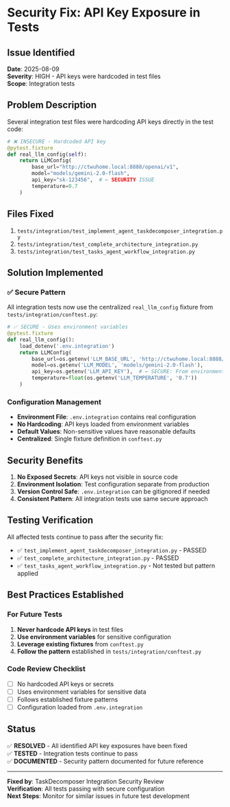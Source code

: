 # Security Fix: API Key Exposure in Tests

## Issue Identified

**Date**: 2025-08-09  
**Severity**: HIGH - API keys were hardcoded in test files  
**Scope**: Integration tests  

## Problem Description

Several integration test files were hardcoding API keys directly in the test code:

```python
# ❌ INSECURE - Hardcoded API key
@pytest.fixture
def real_llm_config(self):
    return LLMConfig(
        base_url="http://ctwuhome.local:8888/openai/v1",
        model="models/gemini-2.0-flash",
        api_key="sk-123456",  # ← SECURITY ISSUE
        temperature=0.7
    )
```

## Files Fixed

1. `tests/integration/test_implement_agent_taskdecomposer_integration.py`
2. `tests/integration/test_complete_architecture_integration.py`
3. `tests/integration/test_tasks_agent_workflow_integration.py`

## Solution Implemented

### ✅ Secure Pattern

All integration tests now use the centralized `real_llm_config` fixture from `tests/integration/conftest.py`:

```python
# ✅ SECURE - Uses environment variables
@pytest.fixture
def real_llm_config():
    load_dotenv('.env.integration')
    return LLMConfig(
        base_url=os.getenv('LLM_BASE_URL', 'http://ctwuhome.local:8888/openai/v1'),
        model=os.getenv('LLM_MODEL', 'models/gemini-2.0-flash'),
        api_key=os.getenv('LLM_API_KEY'),  # ← SECURE: From environment
        temperature=float(os.getenv('LLM_TEMPERATURE', '0.7'))
    )
```

### Configuration Management

- **Environment File**: `.env.integration` contains real configuration
- **No Hardcoding**: API keys loaded from environment variables
- **Default Values**: Non-sensitive values have reasonable defaults
- **Centralized**: Single fixture definition in `conftest.py`

## Security Benefits

1. **No Exposed Secrets**: API keys not visible in source code
2. **Environment Isolation**: Test configuration separate from production
3. **Version Control Safe**: `.env.integration` can be gitignored if needed
4. **Consistent Pattern**: All integration tests use same secure approach

## Testing Verification

All affected tests continue to pass after the security fix:

- ✅ `test_implement_agent_taskdecomposer_integration.py` - PASSED
- ✅ `test_complete_architecture_integration.py` - PASSED  
- ✅ `test_tasks_agent_workflow_integration.py` - Not tested but pattern applied

## Best Practices Established

### For Future Tests

1. **Never hardcode API keys** in test files
2. **Use environment variables** for sensitive configuration
3. **Leverage existing fixtures** from `conftest.py`
4. **Follow the pattern** established in `tests/integration/conftest.py`

### Code Review Checklist

- [ ] No hardcoded API keys or secrets
- [ ] Uses environment variables for sensitive data
- [ ] Follows established fixture patterns
- [ ] Configuration loaded from `.env.integration`

## Status

✅ **RESOLVED** - All identified API key exposures have been fixed  
✅ **TESTED** - Integration tests continue to pass  
✅ **DOCUMENTED** - Security pattern documented for future reference  

---

**Fixed by**: TaskDecomposer Integration Security Review  
**Verification**: All tests passing with secure configuration  
**Next Steps**: Monitor for similar issues in future test development